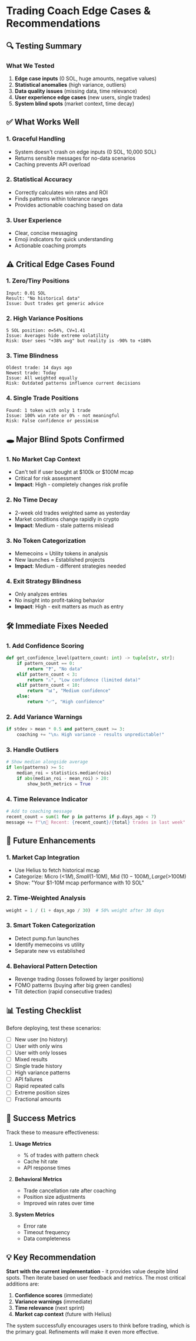 # Trading Coach Edge Cases & Recommendations

## 🔍 Testing Summary

### What We Tested
1. **Edge case inputs** (0 SOL, huge amounts, negative values)
2. **Statistical anomalies** (high variance, outliers)
3. **Data quality issues** (missing data, time relevance)
4. **User experience edge cases** (new users, single trades)
5. **System blind spots** (market context, time decay)

## ✅ What Works Well

### 1. **Graceful Handling**
- System doesn't crash on edge inputs (0 SOL, 10,000 SOL)
- Returns sensible messages for no-data scenarios
- Caching prevents API overload

### 2. **Statistical Accuracy**
- Correctly calculates win rates and ROI
- Finds patterns within tolerance ranges
- Provides actionable coaching based on data

### 3. **User Experience**
- Clear, concise messaging
- Emoji indicators for quick understanding
- Actionable coaching prompts

## ⚠️ Critical Edge Cases Found

### 1. **Zero/Tiny Positions**
```
Input: 0.01 SOL
Result: "No historical data"
Issue: Dust trades get generic advice
```

### 2. **High Variance Positions**
```
5 SOL position: σ=54%, CV=1.41
Issue: Averages hide extreme volatility
Risk: User sees "+38% avg" but reality is -90% to +180%
```

### 3. **Time Blindness**
```
Oldest trade: 14 days ago
Newest trade: Today
Issue: All weighted equally
Risk: Outdated patterns influence current decisions
```

### 4. **Single Trade Positions**
```
Found: 1 token with only 1 trade
Issue: 100% win rate or 0% - not meaningful
Risk: False confidence or pessimism
```

## 🕳️ Major Blind Spots Confirmed

### 1. **No Market Cap Context**
- Can't tell if user bought at $100k or $100M mcap
- Critical for risk assessment
- **Impact**: High - completely changes risk profile

### 2. **No Time Decay**
- 2-week old trades weighted same as yesterday
- Market conditions change rapidly in crypto
- **Impact**: Medium - stale patterns mislead

### 3. **No Token Categorization**
- Memecoins = Utility tokens in analysis
- New launches = Established projects
- **Impact**: Medium - different strategies needed

### 4. **Exit Strategy Blindness**
- Only analyzes entries
- No insight into profit-taking behavior
- **Impact**: High - exit matters as much as entry

## 🛠️ Immediate Fixes Needed

### 1. **Add Confidence Scoring**
```python
def get_confidence_level(pattern_count: int) -> tuple[str, str]:
    if pattern_count == 0:
        return "❓", "No data"
    elif pattern_count < 3:
        return "⚠️", "Low confidence (limited data)"
    elif pattern_count < 10:
        return "📊", "Medium confidence"
    else:
        return "✅", "High confidence"
```

### 2. **Add Variance Warnings**
```python
if stdev > mean * 0.5 and pattern_count >= 3:
    coaching += "\n⚠️ High variance - results unpredictable!"
```

### 3. **Handle Outliers**
```python
# Show median alongside average
if len(patterns) >= 5:
    median_roi = statistics.median(rois)
    if abs(median_roi - mean_roi) > 20:
        show_both_metrics = True
```

### 4. **Time Relevance Indicator**
```python
# Add to coaching message
recent_count = sum(1 for p in patterns if p.days_ago < 7)
message += f"\n📅 Recent: {recent_count}/{total} trades in last week"
```

## 🚀 Future Enhancements

### 1. **Market Cap Integration**
- Use Helius to fetch historical mcap
- Categorize: Micro (<$1M), Small ($1-10M), Mid ($10-100M), Large (>$100M)
- Show: "Your $1-10M mcap performance with 10 SOL"

### 2. **Time-Weighted Analysis**
```python
weight = 1 / (1 + days_ago / 30)  # 50% weight after 30 days
```

### 3. **Smart Token Categorization**
- Detect pump.fun launches
- Identify memecoins vs utility
- Separate new vs established

### 4. **Behavioral Pattern Detection**
- Revenge trading (losses followed by larger positions)
- FOMO patterns (buying after big green candles)
- Tilt detection (rapid consecutive trades)

## 📊 Testing Checklist

Before deploying, test these scenarios:

- [ ] New user (no history)
- [ ] User with only wins
- [ ] User with only losses  
- [ ] Mixed results
- [ ] Single trade history
- [ ] High variance patterns
- [ ] API failures
- [ ] Rapid repeated calls
- [ ] Extreme position sizes
- [ ] Fractional amounts

## 🎯 Success Metrics

Track these to measure effectiveness:

1. **Usage Metrics**
   - % of trades with pattern check
   - Cache hit rate
   - API response times

2. **Behavioral Metrics**
   - Trade cancellation rate after coaching
   - Position size adjustments
   - Improved win rates over time

3. **System Metrics**
   - Error rate
   - Timeout frequency
   - Data completeness

## 💡 Key Recommendation

**Start with the current implementation** - it provides value despite blind spots. Then iterate based on user feedback and metrics. The most critical additions are:

1. **Confidence scores** (immediate)
2. **Variance warnings** (immediate)
3. **Time relevance** (next sprint)
4. **Market cap context** (future with Helius)

The system successfully encourages users to think before trading, which is the primary goal. Refinements will make it even more effective.